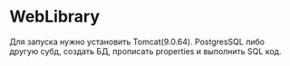 # WebLibrary
Для запуска нужно установить Tomcat(9.0.64). PostgresSQL либо другую субд, создать БД, прописать properties и выполнить SQL код. 
